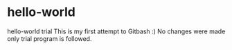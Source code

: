 # hello-world
hello-world trial
This is my first attempt to Gitbash :)
No changes were made only trial program is followed.
